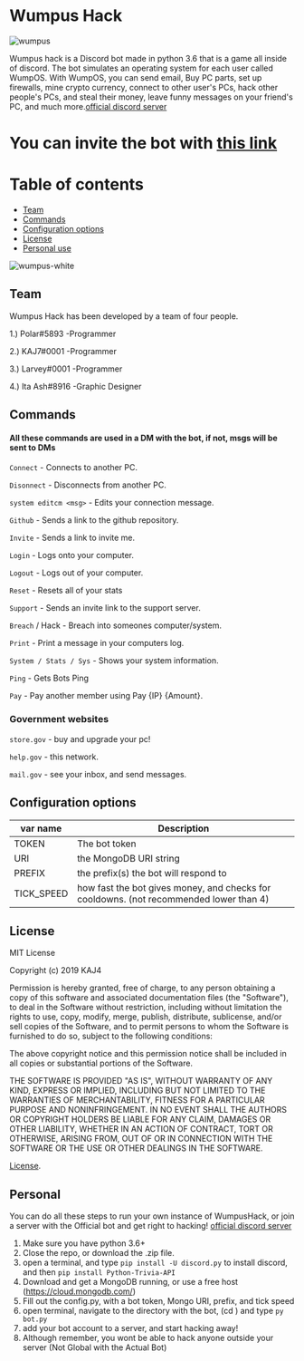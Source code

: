 # Wumpus Hack
![wumpus](https://cdn.discordapp.com/attachments/594036341810135040/594036466347278352/wumpusos-removebg-preview_1.png)

Wumpus hack is a Discord bot made in python 3.6 that is a game all inside of discord. The bot simulates an operating system for each user called WumpOS. With WumpOS, you can send email, Buy PC parts, set up firewalls, mine crypto currency, connect to other user's PCs, hack other people's PCs, and steal their money, leave funny messages on your friend's PC, and much more.[official discord server](https://discord.gg/m75eCse)

# You can invite the bot with [this link](https://discordapp.com/api/oauth2/authorize?client_id=592803813593841689&permissions=8&scope=bot)

# Table of contents
- [Team](#Team)
- [Commands](#Commands)
- [Configuration options](#Configuration-options)
- [License](#License)
- [Personal use](#Personal)



![wumpus-white](https://cdn.discordapp.com/attachments/594036341810135040/594036475293859890/pigdis-removebg-preview.png)

## Team
Wumpus Hack has been developed by a team of four people.

1.) Polar#5893
-Programmer

2.) KAJ7#0001
-Programmer

3.) Larvey#0001
-Programmer

4.) Ita Ash#8916
-Graphic Designer


## Commands
#### All these commands are used in a DM with the bot, if not, msgs will be sent to DMs
`Connect` - Connects to another PC.

`Disonnect` - Disconnects from another PC.

`system editcm <msg>` - Edits your connection message.

`Github` - Sends a link to the github repository.

`Invite` - Sends a link to invite me.

`Login` - Logs onto your computer.

`Logout` - Logs out of your computer.

`Reset` - Resets all of your stats

`Support` - Sends an invite link to the support server.

`Breach` / Hack - Breach into someones computer/system.

`Print` - Print a message in your computers log.

`System / Stats / Sys` - Shows your system information.

`Ping` - Gets Bots Ping

`Pay` - Pay another member using Pay {IP} {Amount}.


### Government websites

`store.gov` - buy and upgrade your pc!

`help.gov` - this network.

`mail.gov` - see your inbox, and send messages.


## Configuration options
|var name|Description|
|------|-----------|
|TOKEN|The bot token|
|URI|the MongoDB URI string|
|PREFIX|the prefix(s) the bot will respond to|
|TICK_SPEED|how fast the bot gives money, and checks for cooldowns. (not recommended lower than 4)|

## License
MIT License

Copyright (c) 2019 KAJ4

Permission is hereby granted, free of charge, to any person obtaining a copy
of this software and associated documentation files (the "Software"), to deal
in the Software without restriction, including without limitation the rights
to use, copy, modify, merge, publish, distribute, sublicense, and/or sell
copies of the Software, and to permit persons to whom the Software is
furnished to do so, subject to the following conditions:

The above copyright notice and this permission notice shall be included in all
copies or substantial portions of the Software.

THE SOFTWARE IS PROVIDED "AS IS", WITHOUT WARRANTY OF ANY KIND, EXPRESS OR
IMPLIED, INCLUDING BUT NOT LIMITED TO THE WARRANTIES OF MERCHANTABILITY,
FITNESS FOR A PARTICULAR PURPOSE AND NONINFRINGEMENT. IN NO EVENT SHALL THE
AUTHORS OR COPYRIGHT HOLDERS BE LIABLE FOR ANY CLAIM, DAMAGES OR OTHER
LIABILITY, WHETHER IN AN ACTION OF CONTRACT, TORT OR OTHERWISE, ARISING FROM,
OUT OF OR IN CONNECTION WITH THE SOFTWARE OR THE USE OR OTHER DEALINGS IN THE
SOFTWARE.

[License](https://github.com/KAJdev/WumpusHack/blob/master/LICENSE).

## Personal
You can do all these steps to run your own instance of WumpusHack, or join a server with the Official bot and get right to hacking!
[official discord server](https://discord.gg/m75eCse)

1. Make sure you have python 3.6+
2. Close the repo, or download the .zip file.
3. open a terminal, and type `pip install -U discord.py` to install discord, and then `pip install Python-Trivia-API`
4. Download and get a MongoDB running, or use a free host (https://cloud.mongodb.com/)
5. Fill out the config.py, with a bot token, Mongo URI, prefix, and tick speed
6. open terminal, navigate to the directory with the bot, (cd <folder name>) and type `py bot.py`
7. add your bot account to a server, and start hacking away!
8. Although remember, you wont be able to hack anyone outside your server (Not Global with the Actual Bot)

